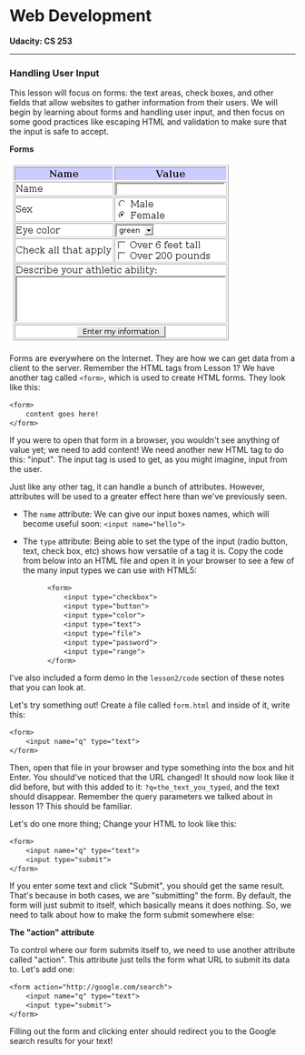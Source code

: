 # Web Development

**Udacity: CS 253**

---

### Handling User Input

This lesson will focus on forms: the text areas, check boxes, and other fields that allow websites to gather information from their users. We will begin by learning about forms and handling user input, and then focus on some good practices like escaping HTML and validation to make sure that the input is safe to accept.

**Forms**

![form](../img/form.png)

Forms are everywhere on the Internet. They are how we can get data from a client to the server. Remember the HTML tags from Lesson 1? We have another tag called `<form>`, which is used to create HTML forms. They look like this:

    <form>
        content goes here!
    </form>

If you were to open that form in a browser, you wouldn't see anything of value yet; we need to add content! We need another new HTML tag to do this: "input". The input tag is used to get, as you might imagine, input from the user. 

Just like any other tag, it can handle a bunch of attributes. However, attributes will be used to a greater effect here than we've previously seen.

* The `name` attribute: We can give our input boxes names, which will become useful soon: `<input name="hello">`
* The `type` attribute: Being able to set the type of the input (radio button, text, check box, etc) shows how versatile of a tag it is. Copy the code from below into an HTML file and open it in your browser to see a few of the many input types we can use with HTML5:

            <form>
                <input type="checkbox">
                <input type="button">
                <input type="color">
                <input type="text">
                <input type="file">
                <input type="password">
                <input type="range">
            </form>
            
I've also included a form demo in the `lesson2/code` section of these notes that you can look at.

Let's try something out! Create a file called `form.html` and inside of it, write this:

    <form>
        <input name="q" type="text">
    </form>
    
Then, open that file in your browser and type something into the box and hit Enter. You should've noticed that the URL changed! It should now look like it did before, but with this added to it: `?q=the_text_you_typed`, and the text should disappear. Remember the query parameters we talked about in lesson 1? This should be familiar.

Let's do one more thing; Change your HTML to look like this:

    <form>
        <input name="q" type="text">
        <input type="submit">
    </form>
    
If you enter some text and click "Submit", you should get the same result. That's because in both cases, we are "submitting" the form. By default, the form will just submit to itself, which basically means it does nothing. So, we need to talk about how to make the form submit somewhere else:

**The "action" attribute**

To control where our form submits itself to, we need to use another attribute called "action". This attribute just tells the form what URL to submit its data to. Let's add one:

    <form action="http://google.com/search">
        <input name="q" type="text">
        <input type="submit">
    </form>
    
Filling out the form and clicking enter should redirect you to the Google search results for your text!
